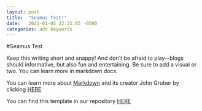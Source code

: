 ```yaml
---
layout: post
title:  "Seamus Test!"
date:   2021-01-05 22:31:05 -0500
categories: add keywords
---
```

#Seamus Test

Keep this writing short and snappy! And don't be afraid to play--blogs should informative, but also fun and entertaining. Be sure to add a visual or two. You can learn more in markdown docs. 

You can learn more about [Markdown](https://github.com/jekyll/minima) and its creator John Gruber by clicking [HERE](https://daringfireball.net/projects/markdown/basics)

You can find this template in our repository [HERE](https://github.com/sjquigley/Pitt-Usability-Studies)

